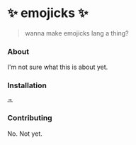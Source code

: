 # ✨ emojicks ✨
>wanna make emojicks lang a thing?

### About

I'm not sure what this is about yet.

### Installation
`🔜`

### Contributing 

No. Not yet. 

